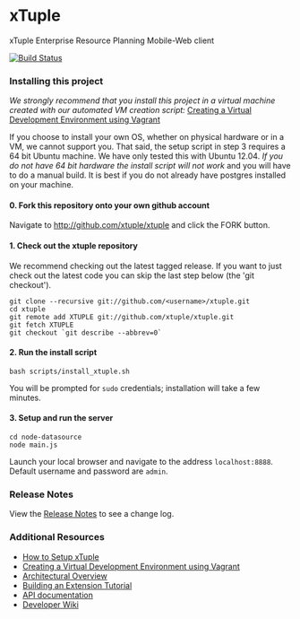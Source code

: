 xTuple
======

xTuple Enterprise Resource Planning Mobile-Web client

[![Build Status](https://travis-ci.org/xtuple/xtuple.png)](https://travis-ci.org/xtuple/xtuple)

### Installing this project

*We strongly recommend that you install this project in a virtual
machine created with our automated VM creation script:*
[Creating a Virtual Development Environment using Vagrant](https://github.com/xtuple/xtuple-vagrant/blob/master/README.md)

If you choose to install your own OS, whether on physical hardware or in a
VM, we cannot support you. That said, the setup script in step 3 requires a
64 bit Ubuntu machine.  We have only tested this with Ubuntu 12.04.  *If
you do not have 64 bit hardware the install script will not work* and you
will have to do a manual build.  It is best if you do not already have
postgres installed on your machine.

#### 0. Fork this repository onto your own github account
Navigate to http://github.com/xtuple/xtuple and click the FORK button.

#### 1. Check out the xtuple repository
We recommend checking out the latest tagged release. If you want to just
check out the latest code you can skip the last step below (the 'git checkout').

    git clone --recursive git://github.com/<username>/xtuple.git
    cd xtuple
    git remote add XTUPLE git://github.com/xtuple/xtuple.git
    git fetch XTUPLE
    git checkout `git describe --abbrev=0`

#### 2. Run the install script

    bash scripts/install_xtuple.sh

You will be prompted for `sudo` credentials; installation will take a few
minutes.

#### 3. Setup and run the server

    cd node-datasource
    node main.js

Launch your local browser and navigate to the address `localhost:8888`. Default username and password are `admin`.

### Release Notes

View the [Release Notes](RELEASE.md) to see a change log.

### Additional Resources

  * [How to Setup xTuple](https://github.com/xtuple/xtuple/wiki/How-to-set-up-xTuple)
  * [Creating a Virtual Development Environment using Vagrant](https://github.com/xtuple/xtuple-vagrant/blob/master/README.md)
  * [Architectural Overview](https://github.com/xtuple/xtuple/wiki/Overview)
  * [Building an Extension Tutorial](https://github.com/xtuple/xtuple-extensions/blob/master/docs/TUTORIAL.md)
  * [API documentation](http://xtuple.com/jsdoc)
  * [Developer Wiki](https://github.com/xtuple/xtuple/wiki)

